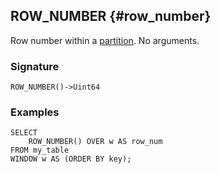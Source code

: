 ## ROW_NUMBER {#row_number}

Row number within a [partition](../../../syntax/window.md#partition). No arguments.

### Signature

```text
ROW_NUMBER()->Uint64
```

### Examples

```yql
SELECT
    ROW_NUMBER() OVER w AS row_num
FROM my_table
WINDOW w AS (ORDER BY key);
```

